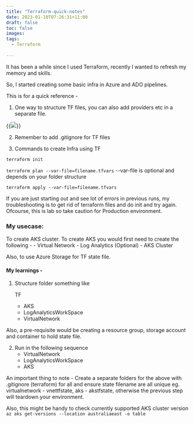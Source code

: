 ```yaml
---
title: "Terraform-quick-notes"
date: 2023-01-10T07:26:31+11:00
draft: false
toc: false
images:
tags:
  - Terraform
  
---
```


It has been a while since I used Terraform, recently I wanted to refresh my memory and skills.

So, I started creating some basic infra in Azure and ADO pipelines.

This is for a quick reference -

1. One way to structure TF files, you can also add providers etc in a separate file.

{{<image src="../images/Terraform-quick-notes-01.PNG">}}

2. Remember to add .gitignore for TF files

3. Commands to create Infra using TF

```terraform init```

```terraform plan --var-file=filename.tfvars``` --var-file is optional and depends on your folder structure

```terraform apply --var-file=filename.tfvars```

If you are just starting out and see lot of errors in previous runs, my troubleshooting is to get rid of terraform files and do init and try again. Ofcourse, this is lab so take caution for Production environment.


### My usecase: 

To create AKS cluster. To create AKS you would first need to create the following -
    - Virtual Network
    - Log Analytics (Optional)
    - AKS Cluster

Also, to use Azure Storage for TF state file.

#### My learnings -

1. Structure folder something like

   TF
    - AKS
    - LogAnalyticsWorkSpace
    - VirtualNetwork
  
  Also, a pre-requisite would be creating a resource group, storage account and container to hold state file.

2. Run in the following sequence 
     - VirtualNetwork
     - LogAnalyticsWorkSpace
     - AKS

An important thing to note - Create a separate folders for the above with .gitignore (terraform) for all and ensure state filename are all unique eg. virtualnetwork - vnettfstate, aks - akstfstate, otherwise the previous step will teardown your environment.

Also, this might be handy to check currently supported AKS cluster version ```az aks get-versions --location australiaeast -o table```



